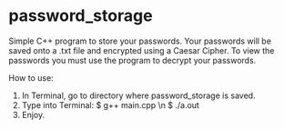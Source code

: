 # password_storage
Simple C++ program to store your passwords. Your passwords will be saved onto a .txt file and encrypted using a Caesar Cipher.
To view the passwords you must use the program to decrypt your passwords. 

How to use:
1. In Terminal, go to directory where password_storage is saved.
2. Type into Terminal:
$ g++ main.cpp \n
$ ./a.out
3. Enjoy. 
